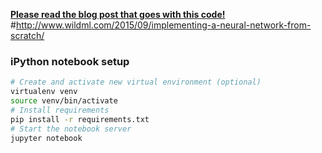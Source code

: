 [**Please read the blog post that goes with this code!**](http://www.wildml.com/2015/09/implementing-a-neural-network-from-scratch/)
#http://www.wildml.com/2015/09/implementing-a-neural-network-from-scratch/
### iPython notebook setup

```bash
# Create and activate new virtual environment (optional)
virtualenv venv
source venv/bin/activate
# Install requirements
pip install -r requirements.txt
# Start the notebook server
jupyter notebook
```
